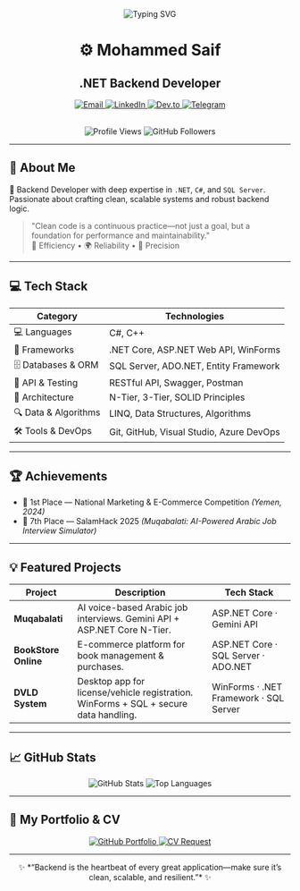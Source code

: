 <div align="center">

<img src="https://readme-typing-svg.herokuapp.com?font=Fira+Code&pause=1000&color=007ACC&width=430&lines=Backend+.NET+Developer;Crafting+Scalable+Systems+with+Clean+Code+%F0%9F%92%A1" alt="Typing SVG" />

<br/>

<h1>⚙️ Mohammed Saif</h1>
<h2>.NET Backend Developer</h2>

<p>
  <a href="mailto:mohammedsaif@mail.com">
    <img src="https://img.shields.io/badge/Email-D14836?style=flat-square&logo=gmail&logoColor=white" alt="Email"/>
  </a>
  <a href="https://www.linkedin.com/in/-mohammedsaif">
    <img src="https://img.shields.io/badge/LinkedIn-0077B5?style=flat-square&logo=linkedin&logoColor=white" alt="LinkedIn"/>
  </a>
  <a href="https://dev.to/mohammedsaif">
    <img src="https://img.shields.io/badge/dev.to-0A0A0A?style=flat-square&logo=dev.to&logoColor=white" alt="Dev.to"/>
  </a>
  <a href="https://t.me/xe000">
    <img src="https://img.shields.io/badge/Telegram-0088CC?style=flat-square&logo=telegram&logoColor=white" alt="Telegram"/>
  </a>
</p>
  <br/>
  <img src="https://komarev.com/ghpvc/?username=Git-Mohammed&color=blue" alt="Profile Views"/>
  <img src="https://img.shields.io/github/followers/Git-Mohammed?label=Follow&style=flat-square&color=blue" alt="GitHub Followers"/>

</div>

---

## 🎯 About Me

💬 Backend Developer with deep expertise in `.NET`, `C#`, and `SQL Server`. Passionate about crafting clean, scalable systems and robust backend logic.

> "Clean code is a continuous practice—not just a goal, but a foundation for performance and maintainability."  
🚀 Efficiency • 🌍 Reliability • 🎯 Precision

---

## 💻 Tech Stack

| Category                 | Technologies                                      |
|--------------------------|---------------------------------------------------|
| 💻 Languages              | C#, C++                                           |
| 🔧 Frameworks             | .NET Core, ASP.NET Web API, WinForms             |
| 🗄️ Databases & ORM       | SQL Server, ADO.NET, Entity Framework             |
| 🧪 API & Testing          | RESTful API, Swagger, Postman                     |
| 🧱 Architecture           | N-Tier, 3-Tier, SOLID Principles                  |
| 🔍 Data & Algorithms      | LINQ, Data Structures, Algorithms                 |
| 🛠️ Tools & DevOps         | Git, GitHub, Visual Studio, Azure DevOps          |

---

## 🏆 Achievements

- 🥇 1st Place — National Marketing & E-Commerce Competition *(Yemen, 2024)*  
- 🥈 7th Place — SalamHack 2025 *(Muqabalati: AI-Powered Arabic Job Interview Simulator)*

---

## 💡 Featured Projects

| Project                | Description                                                                                             | Tech Stack                                  |
|------------------------|---------------------------------------------------------------------------------------------------------|---------------------------------------------|
| **Muqabalati**         | AI voice-based Arabic job interviews. Gemini API + ASP.NET Core N-Tier.                                | ASP.NET Core · Gemini API                   |
| **BookStore Online**   | E-commerce platform for book management & purchases.                                                    | ASP.NET Core · SQL Server · ADO.NET         |
| **DVLD System**        | Desktop app for license/vehicle registration. WinForms + SQL + secure data handling.                    | WinForms · .NET Framework · SQL Server      |

---

## 📈 GitHub Stats

<p align="center">
  <img src="https://github-readme-stats.vercel.app/api?username=Git-Mohammed&show_icons=true&theme=blue-green&hide_title=true" alt="GitHub Stats" />
  <img src="https://github-readme-stats.vercel.app/api/top-langs/?username=Git-Mohammed&layout=compact&theme=blue-green&langs_count=8" alt="Top Languages"/>
</p>

---

## 📁 My Portfolio & CV

<p align="center">
  <a href="https://github.com/Git-Mohammed">
    <img src="https://img.shields.io/badge/GitHub%20Portfolio-100000?style=flat-square&logo=github&logoColor=white" alt="GitHub Portfolio" />
  </a>
  <a href="mailto:mohammedsaif@mail.com">
    <img src="https://img.shields.io/badge/Request%20CV-via%20Email-blue?style=flat-square&logo=gmail" alt="CV Request" />
  </a>
</p>

---

<div align="center">
✨ *“Backend is the heartbeat of every great application—make sure it’s clean, scalable, and resilient.”* ✨
</div>
